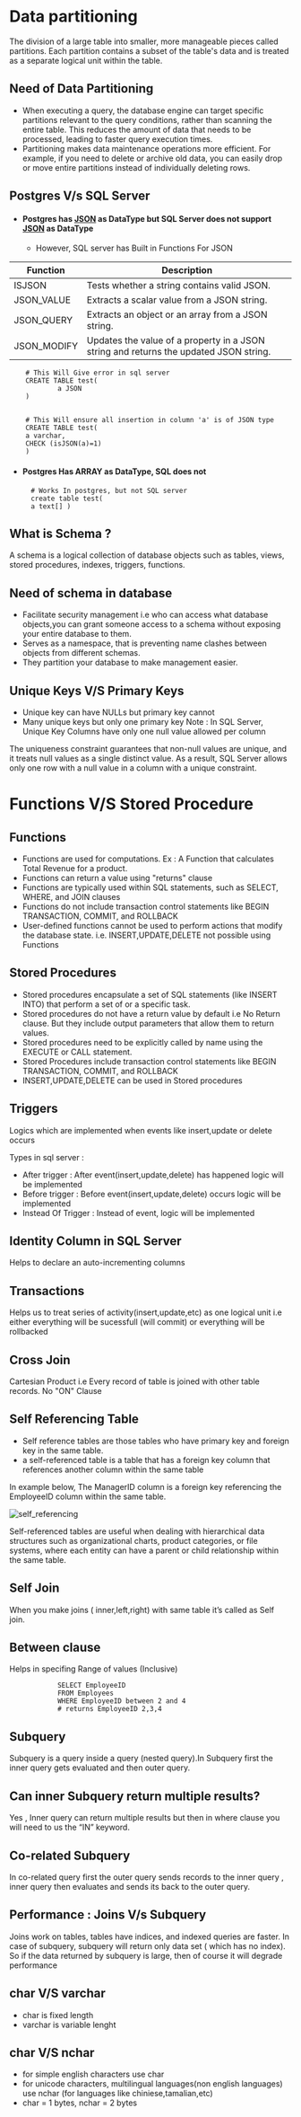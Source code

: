 # Data partitioning
The division of a large table into smaller, more manageable pieces called partitions. Each partition contains a subset of the table's data and is treated as a separate logical unit within the table. 

## Need of Data Partitioning
- When executing a query, the database engine can target specific partitions relevant to the query conditions, rather than scanning the entire table. This reduces the amount of data that needs to be processed, leading to faster query execution times.
- Partitioning makes data maintenance operations more efficient. For example, if you need to delete or archive old data, you can easily drop or move entire partitions instead of individually deleting rows. 


## Postgres V/s SQL Server

- #### Postgres has [JSON](https://www.postgresql.org/docs/current/datatype.html) as DataType but SQL Server does not support [JSON](https://learn.microsoft.com/en-us/sql/t-sql/data-types/data-types-transact-sql?view=sql-server-ver16) as DataType
  - However, SQL server has Built in Functions For JSON
 
| Function  | Description |
| ------------- | ------------- |
| ISJSON  | Tests whether a string contains valid JSON.  |
| JSON_VALUE|	Extracts a scalar value from a JSON string. |
| JSON_QUERY |	Extracts an object or an array from a JSON string.  |
|JSON_MODIFY |	Updates the value of a property in a JSON string and returns the updated JSON string. |

        # This Will Give error in sql server
        CREATE TABLE test(
                a JSON
        )


        # This Will ensure all insertion in column 'a' is of JSON type
        CREATE TABLE test(
        a varchar,
        CHECK (isJSON(a)=1)
        ) 
- #### Postgres Has ARRAY as DataType, SQL does not 

        # Works In postgres, but not SQL server                
        create table test(
        a text[] )

## What is Schema ?
A schema is a logical collection of database objects such as tables, views, stored procedures, indexes, triggers, functions.

## Need of schema in database
- Facilitate security management i.e who can access what database objects,you can grant someone access to a schema without exposing your entire database to them.
- Serves as a namespace, that is preventing name clashes between objects from different schemas.
- They partition your database to make management easier.

## Unique Keys V/S Primary Keys 
- Unique key can have NULLs but primary key cannot
- Many unique keys but only one primary key
Note : In SQL Server, Unique Key Columns have only one null value allowed per column

The uniqueness constraint guarantees that non-null values are unique, and it treats null values as a single distinct value. As a result, SQL Server allows only one row with a null value in a column with a unique constraint.

# Functions V/S Stored Procedure
## Functions
- Functions are used for computations. Ex : A Function that calculates Total Revenue for a product.
- Functions can  return a value  using "returns" clause
- Functions are typically used within SQL statements, such as SELECT, WHERE, and JOIN clauses
- Functions do not include transaction control statements like BEGIN TRANSACTION, COMMIT, and ROLLBACK
- User-defined functions cannot be used to perform actions that modify the database state. i.e. INSERT,UPDATE,DELETE not possible using Functions

## Stored Procedures
- Stored procedures encapsulate a set of SQL statements (like INSERT INTO) that perform a set of or a specific task.
- Stored procedures do not have a return value by default i.e No Return clause. But they include output parameters that allow them to return values.
- Stored procedures need to be explicitly called by name using the EXECUTE or CALL statement.
- Stored Procedures include transaction control statements like BEGIN TRANSACTION, COMMIT, and ROLLBACK
-  INSERT,UPDATE,DELETE can be used in Stored procedures

## Triggers 
Logics which are implemented when events like insert,update or delete occurs

Types in sql server :
- After trigger : After event(insert,update,delete) has happened logic will be implemented
- Before trigger : Before event(insert,update,delete) occurs logic will be implemented
- Instead Of Trigger : Instead of event, logic will be implemented

## Identity Column in SQL Server
Helps to declare an auto-incrementing columns

## Transactions
Helps us to treat series of activity(insert,update,etc) as one logical unit i.e either everything will be sucessfull (will commit) or everything  will be rollbacked

## Cross Join 
Cartesian Product i.e Every record of table is joined with other table records. No "ON" Clause

## Self Referencing Table
- Self reference tables are those tables who have primary key and foreign key in the same table.
-  a self-referenced table is a table that has a foreign key column that references another column within the same table

In example below,
The ManagerID column is a foreign key referencing the EmployeeID column within the same table.

![self_referencing ](https://github.com/pragyagupta333/SQL_Concepts/assets/125549428/8255ab07-f47a-4523-9c50-9cd35fd3eefe)


Self-referenced tables are useful when dealing with hierarchical data structures such as organizational charts, product categories, or file systems, where each entity can have a parent or child relationship within the same table.

## Self Join 
When you make joins ( inner,left,right) with same table it’s called as Self join.

## Between clause
Helps in specifing Range of values (Inclusive)
                
                SELECT EmployeeID
                FROM Employees 
                WHERE EmployeeID between 2 and 4
                # returns EmployeeID 2,3,4
## Subquery
Subquery is a query inside a query (nested query).In Subquery first the inner query gets evaluated
and then outer query.

## Can inner Subquery return multiple results?
Yes , Inner query can return multiple results but then in where clause you will need to us the “IN”
keyword.

## Co-related Subquery
In co-related query first the outer query sends records to the inner query , inner query then
evaluates and sends its back to the outer query.

## Performance : Joins V/s Subquery 

Joins work on tables, tables have indices, and indexed queries are faster.
In case of subquery, subquery will return only data set ( which has no index). So if the data returned by subquery is large, then of course it will degrade performance













## char V/S varchar
- char is fixed length
- varchar is variable lenght

## char V/S nchar
- for simple english characters use char
- for unicode characters, multilingual languages(non english languages) use nchar (for languages like chiniese,tamalian,etc)
- char = 1 bytes, nchar = 2 bytes

